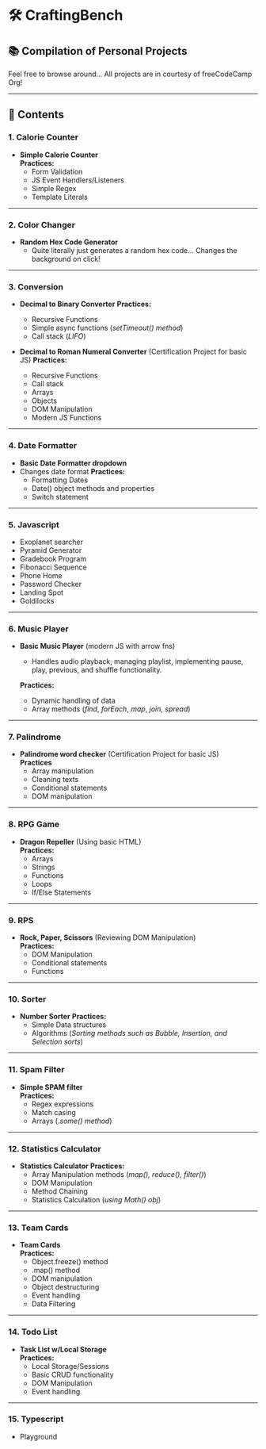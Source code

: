 # 🛠️ CraftingBench

## 📚 Compilation of Personal Projects  
Feel free to browse around... 
All projects are in courtesy of freeCodeCamp Org!

---

## 📌 Contents

### 1. Calorie Counter  
- **Simple Calorie Counter**  
  **Practices:**  
  - Form Validation  
  - JS Event Handlers/Listeners  
  - Simple Regex  
  - Template Literals  

---

### 2. Color Changer  
- **Random Hex Code Generator** 
  - Quite literally just generates a random hex code... Changes the background on click!

---

### 3. Conversion
- **Decimal to Binary Converter** 
  **Practices:**  
  - Recursive Functions 
  - Simple async functions (*setTimeout() method*)  
  - Call stack (*LIFO*) 

- **Decimal to Roman Numeral Converter** (Certification Project for basic JS)
  **Practices:**  
  - Recursive Functions 
  - Call stack  
  - Arrays  
  - Objects 
  - DOM Manipulation  
  - Modern JS Functions 

---

### 4. Date Formatter 
- **Basic Date Formatter dropdown** 
- Changes date format 
  **Practices:**  
  - Formatting Dates  
  - Date() object methods and properties  
  - Switch statement  

---

### 5. Javascript  
- Exoplanet searcher  
- Pyramid Generator  
- Gradebook Program  
- Fibonacci Sequence  
- Phone Home  
- Password Checker  
- Landing Spot  
- Goldilocks  

---

### 6. Music Player
- **Basic Music Player** (modern JS with arrow fns) 
    - Handles audio playback, managing playlist, implementing pause, play, previous, and shuffle functionality. 

  **Practices:**  
  - Dynamic handling of data  
  - Array methods (*find*, *forEach*, *map*, *join*, *spread*)  

---

### 7. Palindrome 
- **Palindrome word checker** (Certification Project for basic JS)  
  **Practices** 
  - Array manipulation
  - Cleaning texts  
  - Conditional statements  
  - DOM manipulation

---

### 8. RPG Game  
- **Dragon Repeller** (Using basic HTML)  
  **Practices:**  
  - Arrays  
  - Strings  
  - Functions  
  - Loops  
  - If/Else Statements  

---

### 9. RPS 
- **Rock, Paper, Scissors** (Reviewing DOM Manipulation)  
  **Practices:**  
  - DOM Manipulation  
  - Conditional statements  
  - Functions 

---

### 10. Sorter  
- **Number Sorter** 
  **Practices:**  
  - Simple Data structures  
  - Algorithms  (*Sorting methods such as Bubble, Insertion, and Selection sorts*) 

---

### 11. Spam Filter 
- **Simple SPAM filter**  
  **Practices:**  
  - Regex expressions 
  - Match casing  
  - Arrays (*.some() method*) 

--- 

### 12. Statistics Calculator 
- **Statistics Calculator** 
  **Practices:**  
  - Array Manipulation methods (*map(), reduce(), filter()*)  
  - DOM Manipulation  
  - Method Chaining 
  - Statistics Calculation  (*using Math() obj*)  

--- 

### 13. Team Cards 
- **Team Cards**  
  **Practices:**  
    - Object.freeze() method  
    - .map() method 
    - DOM manipulation  
    - Object destructuring  
    - Event handling  
    - Data Filtering  

---

### 14. Todo List 
- **Task List w/Local Storage**  
  **Practices:**  
    - Local Storage/Sessions
    - Basic CRUD functionality
    - DOM Manipulation
    - Event handling  

---

### 15. Typescript  
- Playground  
